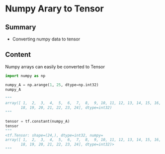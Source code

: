 # Numpy Arary to Tensor

## Summary

- Converting numpy data to tensor

## Content

Numpy arrays can easily be converted to Tensor

```python
import numpy as np

numpy_A = np.arange(1, 25, dtype=np.int32)
numpy_A

"""
array([ 1,  2,  3,  4,  5,  6,  7,  8,  9, 10, 11, 12, 13, 14, 15, 16, 17,
       18, 19, 20, 21, 22, 23, 24], dtype=int32)
"""

tensor = tf.constant(numpy_A)
tensor
"""
<tf.Tensor: shape=(24,), dtype=int32, numpy=
array([ 1,  2,  3,  4,  5,  6,  7,  8,  9, 10, 11, 12, 13, 14, 15, 16, 17,
       18, 19, 20, 21, 22, 23, 24], dtype=int32)>
"""
```
